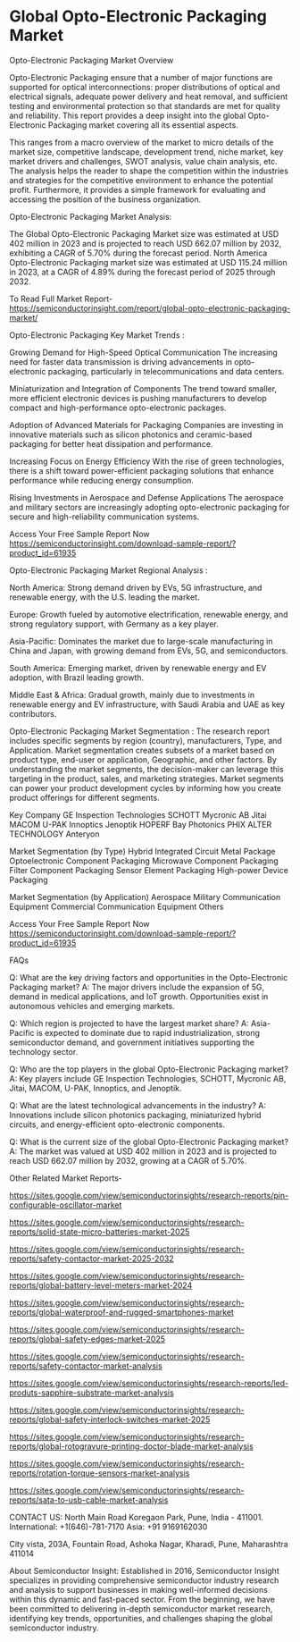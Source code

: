 <h1>Global Opto-Electronic Packaging Market</h1>
Opto-Electronic Packaging Market Overview

Opto-Electronic Packaging ensure that a number of major functions are supported for optical interconnections: proper distributions of optical and electrical signals, adequate power delivery and heat removal, and sufficient testing and environmental protection so that standards are met for quality and reliability. This report provides a deep insight into the global Opto-Electronic Packaging market covering all its essential aspects.

This ranges from a macro overview of the market to micro details of the market size, competitive landscape, development trend, niche market, key market drivers and challenges, SWOT analysis, value chain analysis, etc. The analysis helps the reader to shape the competition within the industries and strategies for the competitive environment to enhance the potential profit. Furthermore, it provides a simple framework for evaluating and accessing the position of the business organization.

Opto-Electronic Packaging Market Analysis:

The Global Opto-Electronic Packaging Market size was estimated at USD 402 million in 2023 and is projected to reach USD 662.07 million by 2032, exhibiting a CAGR of 5.70% during the forecast period. North America Opto-Electronic Packaging market size was estimated at USD 115.24 million in 2023, at a CAGR of 4.89% during the forecast period of 2025 through 2032.

To Read Full Market Report-
https://semiconductorinsight.com/report/global-opto-electronic-packaging-market/

Opto-Electronic Packaging Key Market Trends :

Growing Demand for High-Speed Optical Communication The increasing need for faster data transmission is driving advancements in opto-electronic packaging, particularly in telecommunications and data centers.

Miniaturization and Integration of Components The trend toward smaller, more efficient electronic devices is pushing manufacturers to develop compact and high-performance opto-electronic packages.

Adoption of Advanced Materials for Packaging Companies are investing in innovative materials such as silicon photonics and ceramic-based packaging for better heat dissipation and performance.

Increasing Focus on Energy Efficiency With the rise of green technologies, there is a shift toward power-efficient packaging solutions that enhance performance while reducing energy consumption.

Rising Investments in Aerospace and Defense Applications The aerospace and military sectors are increasingly adopting opto-electronic packaging for secure and high-reliability communication systems.

Access Your Free Sample Report Now
https://semiconductorinsight.com/download-sample-report/?product_id=61935

Opto-Electronic Packaging Market Regional Analysis :

North America:
Strong demand driven by EVs, 5G infrastructure, and renewable energy, with the U.S. leading the market.

Europe:
Growth fueled by automotive electrification, renewable energy, and strong regulatory support, with Germany as a key player.

Asia-Pacific:
Dominates the market due to large-scale manufacturing in China and Japan, with growing demand from EVs, 5G, and semiconductors.

South America:
Emerging market, driven by renewable energy and EV adoption, with Brazil leading growth.

Middle East & Africa:
Gradual growth, mainly due to investments in renewable energy and EV infrastructure, with Saudi Arabia and UAE as key contributors.

Opto-Electronic Packaging Market Segmentation :
The research report includes specific segments by region (country), manufacturers, Type, and Application. Market segmentation creates subsets of a market based on product type, end-user or application, Geographic, and other factors. By understanding the market segments, the decision-maker can leverage this targeting in the product, sales, and marketing strategies. Market segments can power your product development cycles by informing how you create product offerings for different segments.

Key Company
GE Inspection Technologies
SCHOTT
Mycronic AB
Jitai
MACOM
U-PAK
Innoptics
Jenoptik
HOPERF
Bay Photonics
PHIX
ALTER TECHNOLOGY
Anteryon

Market Segmentation (by Type)
Hybrid Integrated Circuit Metal Package
Optoelectronic Component Packaging
Microwave Component Packaging
Filter Component Packaging
Sensor Element Packaging
High-power Device Packaging

Market Segmentation (by Application)
Aerospace
Military Communication Equipment
Commercial Communication Equipment
Others

Access Your Free Sample Report Now
https://semiconductorinsight.com/download-sample-report/?product_id=61935

FAQs

Q: What are the key driving factors and opportunities in the Opto-Electronic Packaging market?
A: The major drivers include the expansion of 5G, demand in medical applications, and IoT growth. Opportunities exist in autonomous vehicles and emerging markets.

Q: Which region is projected to have the largest market share?
A: Asia-Pacific is expected to dominate due to rapid industrialization, strong semiconductor demand, and government initiatives supporting the technology sector.

Q: Who are the top players in the global Opto-Electronic Packaging market?
A: Key players include GE Inspection Technologies, SCHOTT, Mycronic AB, Jitai, MACOM, U-PAK, Innoptics, and Jenoptik.

Q: What are the latest technological advancements in the industry?
A: Innovations include silicon photonics packaging, miniaturized hybrid circuits, and energy-efficient opto-electronic components.

Q: What is the current size of the global Opto-Electronic Packaging market?
A: The market was valued at USD 402 million in 2023 and is projected to reach USD 662.07 million by 2032, growing at a CAGR of 5.70%.

Other Related Market Reports-

https://sites.google.com/view/semiconductorinsights/research-reports/pin-configurable-oscillator-market

https://sites.google.com/view/semiconductorinsights/research-reports/solid-state-micro-batteries-market-2025

https://sites.google.com/view/semiconductorinsights/research-reports/safety-contactor-market-2025-2032

https://sites.google.com/view/semiconductorinsights/research-reports/global-battery-level-meters-market-2024

https://sites.google.com/view/semiconductorinsights/research-reports/global-waterproof-and-rugged-smartphones-market

https://sites.google.com/view/semiconductorinsights/research-reports/global-safety-edges-market-2025

https://sites.google.com/view/semiconductorinsights/research-reports/safety-contactor-market-analysis

https://sites.google.com/view/semiconductorinsights/research-reports/led-produts-sapphire-substrate-market-analysis

https://sites.google.com/view/semiconductorinsights/research-reports/global-safety-interlock-switches-market-2025

https://sites.google.com/view/semiconductorinsights/research-reports/global-rotogravure-printing-doctor-blade-market-analysis

https://sites.google.com/view/semiconductorinsights/research-reports/rotation-torque-sensors-market-analysis

https://sites.google.com/view/semiconductorinsights/research-reports/sata-to-usb-cable-market-analysis

CONTACT US:
North Main Road Koregaon Park, Pune, India - 411001.
International: +1(646)-781-7170
Asia: +91 9169162030

City vista, 203A, Fountain Road, Ashoka Nagar, Kharadi, Pune, Maharashtra 411014

About Semiconductor Insight:
Established in 2016, Semiconductor Insight specializes in providing comprehensive semiconductor industry research and analysis to support businesses in making well-informed decisions within this dynamic and fast-paced sector. From the beginning, we have been committed to delivering in-depth semiconductor market research, identifying key trends, opportunities, and challenges shaping the global semiconductor industry.
